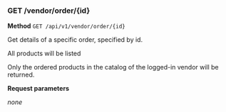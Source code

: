 ### GET /vendor/order/{id} ###

**Method** `GET /api/v1/vendor/order/{id}`

Get details of a specific order, specified by id.

All products will be listed

Only the ordered products in the catalog of the logged-in vendor will be returned.

**Request parameters**

*none*
